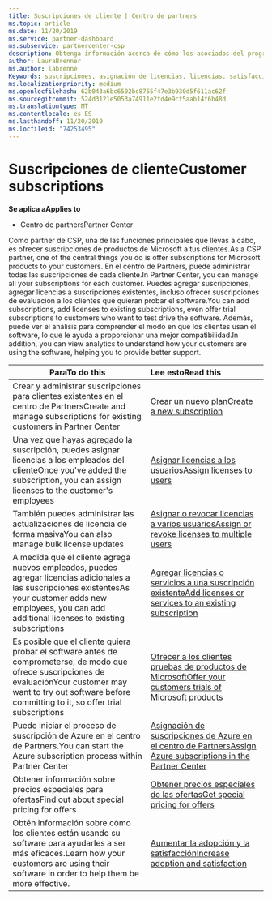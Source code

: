 ```yaml
---
title: Suscripciones de cliente | Centro de partners
ms.topic: article
ms.date: 11/20/2019
ms.service: partner-dashboard
ms.subservice: partnercenter-csp
description: Obtenga información acerca de cómo los asociados del programa CSP pueden vender suscripciones a los clientes y administrarlas a través del centro de Partners.
author: LauraBrenner
ms.author: labrenne
Keywords: suscripciones, asignación de licencias, licencias, satisfacción del cliente, suscripciones de Azure
ms.localizationpriority: medium
ms.openlocfilehash: 62b043a6bc6502bc8755f47e3b930d5f611ac62f
ms.sourcegitcommit: 524d3121e5053a74911e2fd4e9cf5aab14f6b48d
ms.translationtype: MT
ms.contentlocale: es-ES
ms.lasthandoff: 11/20/2019
ms.locfileid: "74253495"
---
```

# <a name="customer-subscriptions"></a><span data-ttu-id="cba50-104">Suscripciones de cliente</span><span class="sxs-lookup"><span data-stu-id="cba50-104">Customer subscriptions</span></span>

<span data-ttu-id="cba50-105">**Se aplica a**</span><span class="sxs-lookup"><span data-stu-id="cba50-105">**Applies to**</span></span>

-  <span data-ttu-id="cba50-106">Centro de partners</span><span class="sxs-lookup"><span data-stu-id="cba50-106">Partner Center</span></span>

<span data-ttu-id="cba50-107">Como partner de CSP, una de las funciones principales que llevas a cabo, es ofrecer suscripciones de productos de Microsoft a tus clientes.</span><span class="sxs-lookup"><span data-stu-id="cba50-107">As a CSP partner, one of the central things you do is offer subscriptions for Microsoft products to your customers.</span></span> <span data-ttu-id="cba50-108">En el centro de Partners, puede administrar todas las suscripciones de cada cliente.</span><span class="sxs-lookup"><span data-stu-id="cba50-108">In Partner Center, you can manage all your subscriptions for each customer.</span></span> <span data-ttu-id="cba50-109">Puedes agregar suscripciones, agregar licencias a suscripciones existentes, incluso ofrecer suscripciones de evaluación a los clientes que quieran probar el software.</span><span class="sxs-lookup"><span data-stu-id="cba50-109">You can add subscriptions, add licenses to existing subscriptions, even offer trial subscriptions to customers who want to test drive the software.</span></span> <span data-ttu-id="cba50-110">Además, puede ver el análisis para comprender el modo en que los clientes usan el software, lo que le ayuda a proporcionar una mejor compatibilidad.</span><span class="sxs-lookup"><span data-stu-id="cba50-110">In addition, you can view analytics to understand how your customers are using the software, helping you to provide better support.</span></span>

|<span data-ttu-id="cba50-111">**Para**</span><span class="sxs-lookup"><span data-stu-id="cba50-111">**To do this**</span></span>   |<span data-ttu-id="cba50-112">**Lee esto**</span><span class="sxs-lookup"><span data-stu-id="cba50-112">**Read this**</span></span>   |
|----------------------|:----------------------|
|<span data-ttu-id="cba50-113">Crear y administrar suscripciones para clientes existentes en el centro de Partners</span><span class="sxs-lookup"><span data-stu-id="cba50-113">Create and manage subscriptions for existing customers in Partner Center</span></span>|[<span data-ttu-id="cba50-114">Crear un nuevo plan</span><span class="sxs-lookup"><span data-stu-id="cba50-114">Create a new subscription</span></span>](create-a-new-subscription.md)|
|<span data-ttu-id="cba50-115">Una vez que hayas agregado la suscripción, puedes asignar licencias a los empleados del cliente</span><span class="sxs-lookup"><span data-stu-id="cba50-115">Once you've added the subscription, you can assign licenses to the customer's employees</span></span>  |[<span data-ttu-id="cba50-116">Asignar licencias a los usuarios</span><span class="sxs-lookup"><span data-stu-id="cba50-116">Assign licenses to users</span></span>](assign-licenses-to-users.md)|
|<span data-ttu-id="cba50-117">También puedes administrar las actualizaciones de licencia de forma masiva</span><span class="sxs-lookup"><span data-stu-id="cba50-117">You can also manage bulk license updates</span></span>   |[<span data-ttu-id="cba50-118">Asignar o revocar licencias a varios usuarios</span><span class="sxs-lookup"><span data-stu-id="cba50-118">Assign or revoke licenses to multiple users</span></span>](bulk-license-provisioning-for-multiple-users.md)|
|<span data-ttu-id="cba50-119">A medida que el cliente agrega nuevos empleados, puedes agregar licencias adicionales a las suscripciones existentes</span><span class="sxs-lookup"><span data-stu-id="cba50-119">As your customer adds new employees, you can add additional licenses to existing subscriptions</span></span>   |[<span data-ttu-id="cba50-120">Agregar licencias o servicios a una suscripción existente</span><span class="sxs-lookup"><span data-stu-id="cba50-120">Add licenses or services to an existing subscription</span></span>](add-licenses-or-services-to-an-existing-subscription.md)|
|<span data-ttu-id="cba50-121">Es posible que el cliente quiera probar el software antes de comprometerse, de modo que ofrece suscripciones de evaluación</span><span class="sxs-lookup"><span data-stu-id="cba50-121">Your customer may want to try out software before committing to it, so offer trial subscriptions</span></span>    |[<span data-ttu-id="cba50-122">Ofrecer a los clientes pruebas de productos de Microsoft</span><span class="sxs-lookup"><span data-stu-id="cba50-122">Offer your customers trials of Microsoft products</span></span>](offer-your-customers-trials-of-microsoft-products.md)|
|<span data-ttu-id="cba50-123">Puede iniciar el proceso de suscripción de Azure en el centro de Partners.</span><span class="sxs-lookup"><span data-stu-id="cba50-123">You can start the Azure subscription process within Partner Center</span></span>   |[<span data-ttu-id="cba50-124">Asignación de suscripciones de Azure en el centro de Partners</span><span class="sxs-lookup"><span data-stu-id="cba50-124">Assign Azure subscriptions in the Partner Center</span></span>](assign-azure-subscriptions.md)|
|<span data-ttu-id="cba50-125">Obtener información sobre precios especiales para ofertas</span><span class="sxs-lookup"><span data-stu-id="cba50-125">Find out about special pricing for offers</span></span>   |[<span data-ttu-id="cba50-126">Obtener precios especiales de las ofertas</span><span class="sxs-lookup"><span data-stu-id="cba50-126">Get special pricing for offers</span></span>](get-special-pricing-for-offers.md)|
|<span data-ttu-id="cba50-127">Obtén información sobre cómo los clientes están usando su software para ayudarles a ser más eficaces.</span><span class="sxs-lookup"><span data-stu-id="cba50-127">Learn how your customers are using their software in order to help them be more effective.</span></span>   | [<span data-ttu-id="cba50-128">Aumentar la adopción y la satisfacción</span><span class="sxs-lookup"><span data-stu-id="cba50-128">Increase adoption and satisfaction</span></span>](increasing-adoption-and-satisfaction.md)   | 

































 

 



